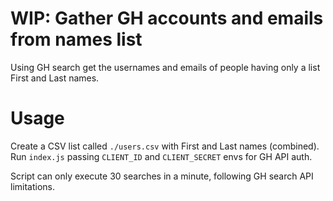 # WIP: Gather GH accounts and emails from names list

Using GH search get the usernames and emails of people having only a list First and Last names.

# Usage

Create a CSV list called `./users.csv` with First and Last names (combined). Run `index.js` passing `CLIENT_ID` and `CLIENT_SECRET` envs for GH API auth.

Script can only execute 30 searches in a minute, following GH search API limitations.
